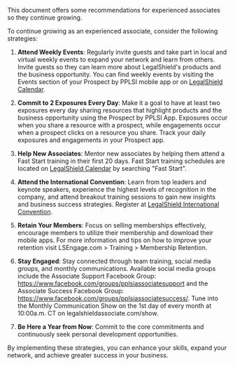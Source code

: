 This document offers some recommendations for experienced associates so they continue growing.

To continue growing as an experienced associate, consider the following strategies:

1. **Attend Weekly Events**: Regularly invite guests and take part in local and virtual weekly events to expand your network and learn from others. Invite guests so they can learn more about LegalShield's products and the business opportunity. You can find weekly events by visiting the Events section of your Prospect by PPLSI mobile app or on [LegalShield Calendar](legalshieldcalendar.com).
 
2. **Commit to 2 Exposures Every Day**: Make it a goal to have at least two exposures every day sharing resources that highlight products and the business opportunity using the Prospect by PPLSI App. Exposures occur when you share a resource with a prospect, while engagements occur when a prospect clicks on a resource you share. Track your daily exposures and engagements in your Prospect app.

3. **Help New Associates**: Mentor new associates by helping them attend a Fast Start training in their first 20 days. Fast Start training schedules are located on [LegalShield Calendar](legalshieldcalendar.com) by searching "Fast Start". 

4. **Attend the International Convention**: Learn from top leaders and keynote speakers, experience the highest levels of recognition in the company, and attend breakout training sessions to gain new insights and business success strategies. Register at [LegalShield International Convention](https://shieldassociate.com/convention). 

5. **Retain Your Members**: Focus on selling memberships effectively, encourage members to utilize their membership and download their mobile apps. For more information and tips on how to improve your retention visit LSEngage.com > Training > Membership Retention. 

6. **Stay Engaged**: Stay connected through team training, social media groups, and monthly communications. Available social media groups include the Associate Support Facebook Group: https://www.facebook.com/groups/pplsiassociatesupport and the Associate Success Facebook Group: https://www.facebook.com/groups/pplsiassociatesuccess/. Tune into the Monthly Communication Show on the 1st day of every month at 10:00a.m. CT on legalshieldassociate.com/show.

7. **Be Here a Year from Now**: Commit to the core commitments and continuously seek personal development opportunities.

By implementing these strategies, you can enhance your skills, expand your network, and achieve greater success in your business.
	
